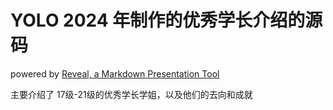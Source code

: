 # YOLO 2024 年制作的优秀学长介绍的源码

powered by [Reveal, a Markdown Presentation Tool]([github.com/yuzhoumo/reveal](https://revealjs.com/))

主要介绍了 17级-21级的优秀学长学姐，以及他们的去向和成就
